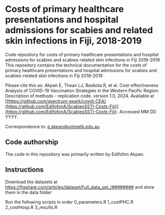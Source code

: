 # Costs of primary healthcare presentations and hospital admissions for scabies and related skin infections in Fiji, 2018-2019
 Code repository for costs of primary healthcare presentations and hospital admissions for scabies and scabies-related skin infections in Fiji 2018-2019
This repository contains the technical documentation for the costs of primary healthcare presentations and hospital admissions for scabies and scabies-related skin infections in Fiji 2018-2019

Please cite this as: Akpan E, Thean LJ, Baskota R, et al. Cost-effectiveness Analysis of COVID-19 Vaccination Strategies in the Western Pacific Region: Description of methods - replication code. version 1.0, 2024. Available at [[https://github.com/spectrum-spark/covid-CEA](https://github.com/EdifofonA/ScabiesSSTI-Costs-Fiji)](https://github.com/EdifofonA/ScabiesSSTI-Costs-Fiji). Accessed MM DD YYYY.

Correspondence to: e.akpan@unimelb.edu.au

## Code authorship
The code in this repository was primarily written by Edifofon Akpan.

## Instructions
Download the datasets at https://figshare.com/articles/dataset/Full_data_set_/######## and store them in the data folder

Run the following scripts in order
0_parameters.R
1_costPHC.R
2_costHosp.R
3_results.R
